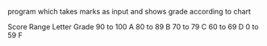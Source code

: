 program which takes marks as input and shows grade according to chart

Score Range	Letter Grade
90 to 100	A
80 to 89	B
70 to 79	C
60 to 69	D
0 to 59	F
